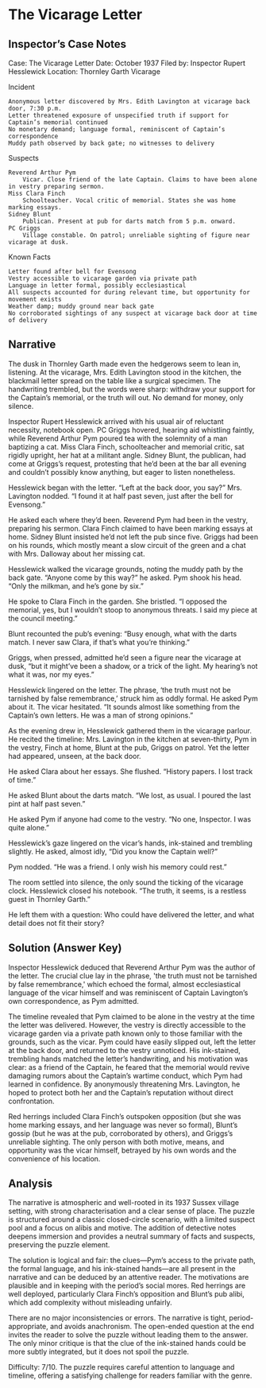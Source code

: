 # The Vicarage Letter

## Inspector’s Case Notes

Case: The Vicarage Letter
Date: October 1937
Filed by: Inspector Rupert Hesslewick
Location: Thornley Garth Vicarage

Incident

    Anonymous letter discovered by Mrs. Edith Lavington at vicarage back door, 7:30 p.m.
    Letter threatened exposure of unspecified truth if support for Captain’s memorial continued
    No monetary demand; language formal, reminiscent of Captain’s correspondence
    Muddy path observed by back gate; no witnesses to delivery

Suspects

    Reverend Arthur Pym
        Vicar. Close friend of the late Captain. Claims to have been alone in vestry preparing sermon.
    Miss Clara Finch
        Schoolteacher. Vocal critic of memorial. States she was home marking essays.
    Sidney Blunt
        Publican. Present at pub for darts match from 5 p.m. onward.
    PC Griggs
        Village constable. On patrol; unreliable sighting of figure near vicarage at dusk.

Known Facts

    Letter found after bell for Evensong
    Vestry accessible to vicarage garden via private path
    Language in letter formal, possibly ecclesiastical
    All suspects accounted for during relevant time, but opportunity for movement exists
    Weather damp; muddy ground near back gate
    No corroborated sightings of any suspect at vicarage back door at time of delivery


## Narrative

The dusk in Thornley Garth made even the hedgerows seem to lean in, listening. At the vicarage, Mrs. Edith Lavington stood in the kitchen, the blackmail letter spread on the table like a surgical specimen. The handwriting trembled, but the words were sharp: withdraw your support for the Captain’s memorial, or the truth will out. No demand for money, only silence.

Inspector Rupert Hesslewick arrived with his usual air of reluctant necessity, notebook open. PC Griggs hovered, hearing aid whistling faintly, while Reverend Arthur Pym poured tea with the solemnity of a man baptizing a cat. Miss Clara Finch, schoolteacher and memorial critic, sat rigidly upright, her hat at a militant angle. Sidney Blunt, the publican, had come at Griggs’s request, protesting that he’d been at the bar all evening and couldn’t possibly know anything, but eager to listen nonetheless.

Hesslewick began with the letter. “Left at the back door, you say?” Mrs. Lavington nodded. “I found it at half past seven, just after the bell for Evensong.”

He asked each where they’d been. Reverend Pym had been in the vestry, preparing his sermon. Clara Finch claimed to have been marking essays at home. Sidney Blunt insisted he’d not left the pub since five. Griggs had been on his rounds, which mostly meant a slow circuit of the green and a chat with Mrs. Dalloway about her missing cat.

Hesslewick walked the vicarage grounds, noting the muddy path by the back gate. “Anyone come by this way?” he asked. Pym shook his head. “Only the milkman, and he’s gone by six.”

He spoke to Clara Finch in the garden. She bristled. “I opposed the memorial, yes, but I wouldn’t stoop to anonymous threats. I said my piece at the council meeting.”

Blunt recounted the pub’s evening: “Busy enough, what with the darts match. I never saw Clara, if that’s what you’re thinking.”

Griggs, when pressed, admitted he’d seen a figure near the vicarage at dusk, “but it might’ve been a shadow, or a trick of the light. My hearing’s not what it was, nor my eyes.”

Hesslewick lingered on the letter. The phrase, ‘the truth must not be tarnished by false remembrance,’ struck him as oddly formal. He asked Pym about it. The vicar hesitated. “It sounds almost like something from the Captain’s own letters. He was a man of strong opinions.”

As the evening drew in, Hesslewick gathered them in the vicarage parlour. He recited the timeline: Mrs. Lavington in the kitchen at seven-thirty, Pym in the vestry, Finch at home, Blunt at the pub, Griggs on patrol. Yet the letter had appeared, unseen, at the back door.

He asked Clara about her essays. She flushed. “History papers. I lost track of time.”

He asked Blunt about the darts match. “We lost, as usual. I poured the last pint at half past seven.”

He asked Pym if anyone had come to the vestry. “No one, Inspector. I was quite alone.”

Hesslewick’s gaze lingered on the vicar’s hands, ink-stained and trembling slightly. He asked, almost idly, “Did you know the Captain well?”

Pym nodded. “He was a friend. I only wish his memory could rest.”

The room settled into silence, the only sound the ticking of the vicarage clock. Hesslewick closed his notebook. “The truth, it seems, is a restless guest in Thornley Garth.”

He left them with a question: Who could have delivered the letter, and what detail does not fit their story?

## Solution (Answer Key)

Inspector Hesslewick deduced that Reverend Arthur Pym was the author of the letter. The crucial clue lay in the phrase, 'the truth must not be tarnished by false remembrance,' which echoed the formal, almost ecclesiastical language of the vicar himself and was reminiscent of Captain Lavington’s own correspondence, as Pym admitted.

The timeline revealed that Pym claimed to be alone in the vestry at the time the letter was delivered. However, the vestry is directly accessible to the vicarage garden via a private path known only to those familiar with the grounds, such as the vicar. Pym could have easily slipped out, left the letter at the back door, and returned to the vestry unnoticed. His ink-stained, trembling hands matched the letter’s handwriting, and his motivation was clear: as a friend of the Captain, he feared that the memorial would revive damaging rumors about the Captain’s wartime conduct, which Pym had learned in confidence. By anonymously threatening Mrs. Lavington, he hoped to protect both her and the Captain’s reputation without direct confrontation.

Red herrings included Clara Finch’s outspoken opposition (but she was home marking essays, and her language was never so formal), Blunt’s gossip (but he was at the pub, corroborated by others), and Griggs’s unreliable sighting. The only person with both motive, means, and opportunity was the vicar himself, betrayed by his own words and the convenience of his location.

## Analysis

The narrative is atmospheric and well-rooted in its 1937 Sussex village setting, with strong characterisation and a clear sense of place. The puzzle is structured around a classic closed-circle scenario, with a limited suspect pool and a focus on alibis and motive. The addition of detective notes deepens immersion and provides a neutral summary of facts and suspects, preserving the puzzle element.

The solution is logical and fair: the clues—Pym’s access to the private path, the formal language, and his ink-stained hands—are all present in the narrative and can be deduced by an attentive reader. The motivations are plausible and in keeping with the period’s social mores. Red herrings are well deployed, particularly Clara Finch’s opposition and Blunt’s pub alibi, which add complexity without misleading unfairly.

There are no major inconsistencies or errors. The narrative is tight, period-appropriate, and avoids anachronism. The open-ended question at the end invites the reader to solve the puzzle without leading them to the answer. The only minor critique is that the clue of the ink-stained hands could be more subtly integrated, but it does not spoil the puzzle.

Difficulty: 7/10. The puzzle requires careful attention to language and timeline, offering a satisfying challenge for readers familiar with the genre.